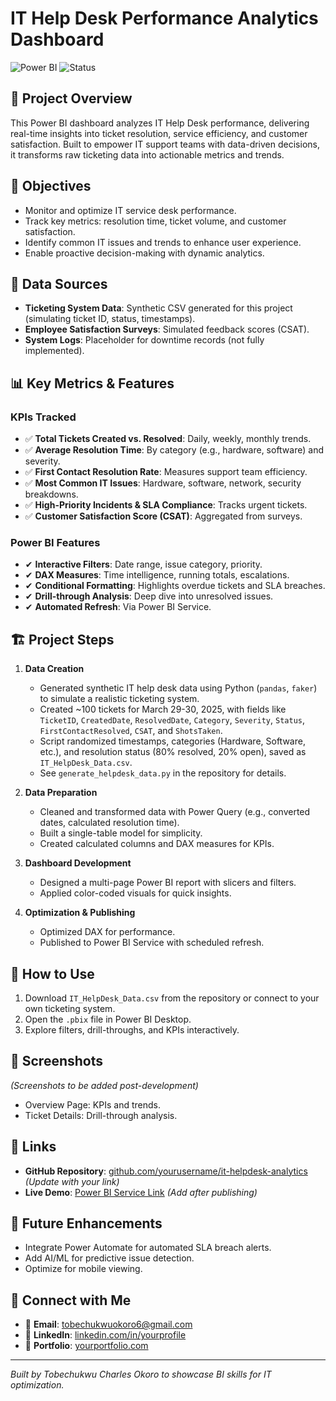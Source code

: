 # IT Help Desk Performance Analytics Dashboard

![Power BI](https://img.shields.io/badge/Power%20BI-Interactive-yellow) ![Status](https://img.shields.io/badge/Status-In%20Progress-blue)

## 📌 Project Overview
This Power BI dashboard analyzes IT Help Desk performance, delivering real-time insights into ticket resolution, service efficiency, and customer satisfaction. Built to empower IT support teams with data-driven decisions, it transforms raw ticketing data into actionable metrics and trends.

## 🎯 Objectives
- Monitor and optimize IT service desk performance.
- Track key metrics: resolution time, ticket volume, and customer satisfaction.
- Identify common IT issues and trends to enhance user experience.
- Enable proactive decision-making with dynamic analytics.

## 📂 Data Sources
- **Ticketing System Data**: Synthetic CSV generated for this project (simulating ticket ID, status, timestamps).
- **Employee Satisfaction Surveys**: Simulated feedback scores (CSAT).
- **System Logs**: Placeholder for downtime records (not fully implemented).

## 📊 Key Metrics & Features
### KPIs Tracked
- ✅ **Total Tickets Created vs. Resolved**: Daily, weekly, monthly trends.
- ✅ **Average Resolution Time**: By category (e.g., hardware, software) and severity.
- ✅ **First Contact Resolution Rate**: Measures support team efficiency.
- ✅ **Most Common IT Issues**: Hardware, software, network, security breakdowns.
- ✅ **High-Priority Incidents & SLA Compliance**: Tracks urgent tickets.
- ✅ **Customer Satisfaction Score (CSAT)**: Aggregated from surveys.

### Power BI Features
- ✔ **Interactive Filters**: Date range, issue category, priority.
- ✔ **DAX Measures**: Time intelligence, running totals, escalations.
- ✔ **Conditional Formatting**: Highlights overdue tickets and SLA breaches.
- ✔ **Drill-through Analysis**: Deep dive into unresolved issues.
- ✔ **Automated Refresh**: Via Power BI Service.

## 🏗️ Project Steps
1. **Data Creation**
   - Generated synthetic IT help desk data using Python (`pandas`, `faker`) to simulate a realistic ticketing system.
   - Created ~100 tickets for March 29-30, 2025, with fields like `TicketID`, `CreatedDate`, `ResolvedDate`, `Category`, `Severity`, `Status`, `FirstContactResolved`, `CSAT`, and `ShotsTaken`.
   - Script randomized timestamps, categories (Hardware, Software, etc.), and resolution status (80% resolved, 20% open), saved as `IT_HelpDesk_Data.csv`.
   - See `generate_helpdesk_data.py` in the repository for details.

2. **Data Preparation**
   - Cleaned and transformed data with Power Query (e.g., converted dates, calculated resolution time).
   - Built a single-table model for simplicity.
   - Created calculated columns and DAX measures for KPIs.

3. **Dashboard Development**
   - Designed a multi-page Power BI report with slicers and filters.
   - Applied color-coded visuals for quick insights.

4. **Optimization & Publishing**
   - Optimized DAX for performance.
   - Published to Power BI Service with scheduled refresh.

## 🚀 How to Use
1. Download `IT_HelpDesk_Data.csv` from the repository or connect to your own ticketing system.
2. Open the `.pbix` file in Power BI Desktop.
3. Explore filters, drill-throughs, and KPIs interactively.

## 📸 Screenshots
*(Screenshots to be added post-development)*  
- Overview Page: KPIs and trends.  
- Ticket Details: Drill-through analysis.

## 🔗 Links
- **GitHub Repository**: [github.com/yourusername/it-helpdesk-analytics](#) *(Update with your link)*  
- **Live Demo**: [Power BI Service Link](#) *(Add after publishing)*

## 📢 Future Enhancements
- Integrate Power Automate for automated SLA breach alerts.
- Add AI/ML for predictive issue detection.
- Optimize for mobile viewing.

## 🤝 Connect with Me
- 📧 **Email**: tobechukwuokoro6@gmail.com  
- 💼 **LinkedIn**: [linkedin.com/in/yourprofile](#)  
- 📝 **Portfolio**: [yourportfolio.com](#)  

---

*Built by Tobechukwu Charles Okoro to showcase BI skills for IT optimization.*
